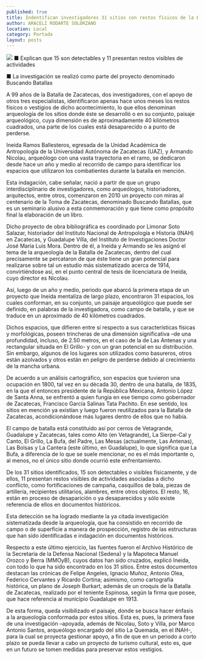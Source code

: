 ```yaml
---
published: true
title: Indentifican investigadores 31 sitios con restos físicos de la Batalla de Zacatecas
author: ARACELI RODARTE SOLORZANO
location: Local
category: Portada
layout: posts
---
```


![](http://i.imgur.com/x1ZoLI1m.jpg)
■ Explican que 15 son detectables y 11 presentan restos visibles de actividades

■ La investigación se realizó como parte del proyecto denominado Buscando Batallas

A 99 años de la Batalla de Zacatecas, dos investigadores, con el apoyo de otros tres especialistas, identificaron apenas hace unos meses los restos físicos o vestigios de dicho acontecimiento, lo que ellos denominan arqueología de los sitios donde éste se desarrolló o en su conjunto, paisaje arqueológico, cuya dimensión es de aproximadamente 40 kilómetros cuadrados, una parte de los cuales está desaparecido o a punto de perderse.

Ineida Ramos Ballesteros, egresada de la Unidad Académica de Antropología de la Universidad Autónoma de Zacatecas (UAZ), y Armando Nicolau, arqueólogo con una vasta trayectoria en el ramo, se dedicaron desde hace un año y medio al recorrido de campo para identificar los espacios que utilizaron los combatientes durante la batalla en mención.

Esta indagación, cabe señalar, nació a partir de que un grupo interdisciplinario de investigadores, como arqueólogos, historiadores, arquitectos, entre otros, comenzaron en 2010 un proyecto con miras al centenario de la Toma de Zacatecas, denominado Buscando Batallas, que es un seminario alusivo a esta conmemoración y que tiene como propósito final la elaboración de un libro.

Dicho proyecto de obra bibliográfica es coordinado por Limonar Soto Salazar, historiador del Instituto Nacional de Antropología e Historia (INAH) en Zacatecas, y Guadalupe Villa, del Instituto de Investigaciones Doctor José María Luis Mora.
Dentro de él, a Ineida y Armando se les asignó el tema de la arqueología de la Batalla de Zacatecas, dentro del cual precisamente se percataron de que éste tiene un gran potencial para realizarse sobre tal un estudio más sistematizado acerca de 1914, convirtiéndose así, en el punto central de tesis de licenciatura de Ineida, cuyo director es Nicolau. 

Así, luego de un año y medio, periodo que abarcó la primera etapa de un proyecto que Ineida mentaliza de largo plazo, encontraron 31 espacios, los cuales conforman, en su conjunto, un paisaje arqueológico que puede ser definido, en palabras de la investigadora, como campo de batalla, y que se traduce en un aproximado de 40 kilómetros cuadrados.

Dichos espacios, que difieren entre sí respecto a sus características físicas y morfológicas, poseen trincheras de una dimensión significativa –de una profundidad, incluso, de 2.50 metros, en el caso de la de Las Antenas y una rectangular situada en El Grillo- y con un gran potencial en su distribución. Sin embargo, algunos de los lugares son utilizados como basureros, otros están azolvados y otros están en peligro de perderse debido al crecimiento de la mancha urbana.

De acuerdo a un análisis cartográfico, son espacios que tuvieron una ocupación en 1800, tal vez en su década 30, dentro de una batalla, de 1835, en la que el entonces presidente de la República Mexicana, Antonio López de Santa Anna, se enfrentó a quien fungía en ese tiempo como gobernador de Zacatecas, Francisco García Salinas Tata Pachito. En ese sentido, los sitios en mención ya existían y luego fueron reutilizados para la Batalla de Zacatecas, acondicionándose más lugares dentro de ellos que no había.

El campo de batalla está constituido así por cerros de Vetagrande, Guadalupe y Zacatecas, tales como Alto (en Vetagrande), La Sierpe-Cal y Canto, El Grillo, La Bufa, del Padre, Las Mesas (actualmente, Las Antenas), Las Bolsas y La Cantera (este último, en Guadalupe), lo que significa que La Bufa, a diferencia de lo que se suele mencionar, no es el más importante o, al menos, no el único sitio donde ocurrió este enfrentamiento.

De los 31 sitios identificados, 15 son detectables o visibles físicamente, y de ellos, 11 presentan restos visibles de actividades asociadas a dicho conflicto, como fortificaciones de campaña, casquillos de bala, piezas de artillería, recipientes utilitarios, alambres, entre otros objetos. El resto, 16, están en proceso de desaparición o ya desaparecidos y sólo existe referencia de ellos en documentos históricos.

Esta detección se ha logrado mediante la ya citada investigación sistematizada desde la arqueología, que ha consistido en recorrido de campo o de superficie a manera de prospección, registro de las estructuras que han sido identificadas e indagación en documentos históricos.

Respecto a este último ejercicio, las fuentes fueron el Archivo Histórico de la Secretaría de la Defensa Nacional (Sedena) y la Mapoteca Manuel Orozco y Berra (MMOyB), cuyos datos han sido cruzados, explicó Ineida, con todo lo que ha sido encontrado en los 31 sitios. Entre estos documentos destacan las crónicas de Felipe Angeles, Ignacio Muñoz, Antonio Olea, Federico Cervantes y Ricardo Cortina; asimismo, como cartografía histórica, un plano de Joseph Burkart, además de un croquis de la Batalla de Zacatecas, realizado por el teniente Espinosa, según la firma que posee, que hace referencia al municipio Guadalupe en 1913.

De esta forma, queda visibilizado el paisaje, donde se busca hacer énfasis a la arqueología conformada por estos sitios. Esta es, pues, la primera fase de una investigación –apoyada, además de Nicolau, Soto y Villa, por Marco Antonio Santos, arqueólogo encargado del sitio La Quemada, en el INAH-, para la cual se proyecta gestionar apoyo, a fin de que en un periodo a corto plazo se pueda llevar a cabo un proyecto de turismo cultural, esto es, que en un futuro se tomen medidas para preservar estos vestigios.
